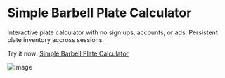 # Simple Barbell Plate Calculator

Interactive plate calculator with no sign ups, accounts, or ads. Persistent plate inventory accross sessions.

Try it now: [Simple Barbell Plate Calculator](https://aaldrich29.github.io/barbell-plate-calculator/)


![image](https://github.com/user-attachments/assets/f196c2aa-a3f6-4195-b781-151dfcef3f67)

